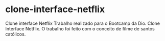 # clone-interface-netflix
Clone interface Netflix
Trabalho realizado para o Bootcamp da Dio. Clone Interface Netflix.
O trabalho foi feito com o conceito de filme de santos católicos.
